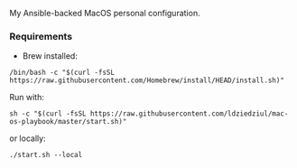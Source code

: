 My Ansible-backed MacOS personal configuration.

### Requirements
- Brew installed:
```shell
/bin/bash -c "$(curl -fsSL https://raw.githubusercontent.com/Homebrew/install/HEAD/install.sh)"
```

Run with:

```shell
sh -c "$(curl -fsSL https://raw.githubusercontent.com/ldziedziul/mac-os-playbook/master/start.sh)"
```

or locally:
```shell
./start.sh --local
```

